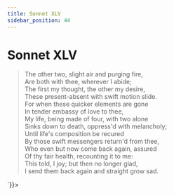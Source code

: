 ```yaml
---
title: Sonnet XLV
sidebar_position: 44
---
```

<div dangerouslySetInnerHTML={{__html: `<div><HTML><HEAD><TITLE>Sonnet XLV</TITLE></HEAD>
<BODY><H1>Sonnet XLV</H1>

<BLOCKQUOTE>The other two, slight air and purging fire,<BR>
Are both with thee, wherever I abide;<BR>
The first my thought, the other my desire,<BR>
These present-absent with swift motion slide.<BR>
For when these quicker elements are gone<BR>
In tender embassy of love to thee,<BR>
My life, being made of four, with two alone<BR>
Sinks down to death, oppress'd with melancholy;<BR>
Until life's composition be recured<BR>
By those swift messengers return'd from thee,<BR>
Who even but now come back again, assured<BR>
Of thy fair health, recounting it to me:<BR>
  This told, I joy; but then no longer glad,<BR>
  I send them back again and straight grow sad.<BR>
</BLOCKQUOTE>

</BODY></HTML>
</div>`}}></div>